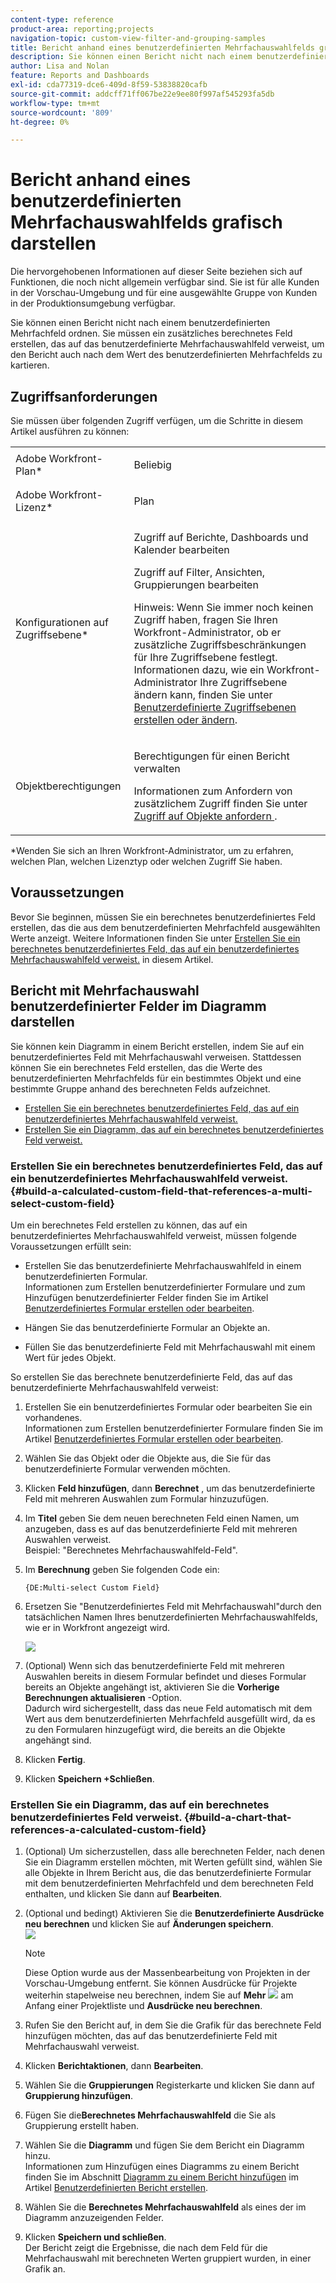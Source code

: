 ```yaml
---
content-type: reference
product-area: reporting;projects
navigation-topic: custom-view-filter-and-grouping-samples
title: Bericht anhand eines benutzerdefinierten Mehrfachauswahlfelds grafisch darstellen
description: Sie können einen Bericht nicht nach einem benutzerdefinierten Mehrfachfeld ordnen. Sie müssen ein zusätzliches berechnetes Feld erstellen, das auf das benutzerdefinierte Mehrfachauswahlfeld verweist, um den Bericht auch nach dem Wert des benutzerdefinierten Mehrfachfelds zu kartieren.
author: Lisa and Nolan
feature: Reports and Dashboards
exl-id: cda77319-dce6-409d-8f59-53838820cafb
source-git-commit: addcff71ff067be22e9ee80f997af545293fa5db
workflow-type: tm+mt
source-wordcount: '809'
ht-degree: 0%

---
```


# Bericht anhand eines benutzerdefinierten Mehrfachauswahlfelds grafisch darstellen

<span class="preview">Die hervorgehobenen Informationen auf dieser Seite beziehen sich auf Funktionen, die noch nicht allgemein verfügbar sind. Sie ist für alle Kunden in der Vorschau-Umgebung und für eine ausgewählte Gruppe von Kunden in der Produktionsumgebung verfügbar.</span>

Sie können einen Bericht nicht nach einem benutzerdefinierten Mehrfachfeld ordnen. Sie müssen ein zusätzliches berechnetes Feld erstellen, das auf das benutzerdefinierte Mehrfachauswahlfeld verweist, um den Bericht auch nach dem Wert des benutzerdefinierten Mehrfachfelds zu kartieren.

## Zugriffsanforderungen

Sie müssen über folgenden Zugriff verfügen, um die Schritte in diesem Artikel ausführen zu können:

<table style="table-layout:auto"> 
 <col> 
 <col> 
 <tbody> 
  <tr> 
   <td role="rowheader">Adobe Workfront-Plan*</td> 
   <td> <p>Beliebig</p> </td> 
  </tr> 
  <tr> 
   <td role="rowheader">Adobe Workfront-Lizenz*</td> 
   <td> <p>Plan </p> </td> 
  </tr> 
  <tr> 
   <td role="rowheader">Konfigurationen auf Zugriffsebene*</td> 
   <td> <p>Zugriff auf Berichte, Dashboards und Kalender bearbeiten</p> <p>Zugriff auf Filter, Ansichten, Gruppierungen bearbeiten</p> <p>Hinweis: Wenn Sie immer noch keinen Zugriff haben, fragen Sie Ihren Workfront-Administrator, ob er zusätzliche Zugriffsbeschränkungen für Ihre Zugriffsebene festlegt. Informationen dazu, wie ein Workfront-Administrator Ihre Zugriffsebene ändern kann, finden Sie unter <a href="../../../administration-and-setup/add-users/configure-and-grant-access/create-modify-access-levels.md" class="MCXref xref">Benutzerdefinierte Zugriffsebenen erstellen oder ändern</a>.</p> </td> 
  </tr> 
  <tr> 
   <td role="rowheader">Objektberechtigungen</td> 
   <td> <p>Berechtigungen für einen Bericht verwalten</p> <p>Informationen zum Anfordern von zusätzlichem Zugriff finden Sie unter <a href="../../../workfront-basics/grant-and-request-access-to-objects/request-access.md" class="MCXref xref">Zugriff auf Objekte anfordern </a>.</p> </td> 
  </tr> 
 </tbody> 
</table>

&#42;Wenden Sie sich an Ihren Workfront-Administrator, um zu erfahren, welchen Plan, welchen Lizenztyp oder welchen Zugriff Sie haben.

## Voraussetzungen

Bevor Sie beginnen, müssen Sie ein berechnetes benutzerdefiniertes Feld erstellen, das die aus dem benutzerdefinierten Mehrfachfeld ausgewählten Werte anzeigt. Weitere Informationen finden Sie unter [Erstellen Sie ein berechnetes benutzerdefiniertes Feld, das auf ein benutzerdefiniertes Mehrfachauswahlfeld verweist.](#build-a-calculated-custom-field-that-references-a-multi-select-custom-field) in diesem Artikel.

## Bericht mit Mehrfachauswahl benutzerdefinierter Felder im Diagramm darstellen

<!--
<p data-mc-conditions="QuicksilverOrClassic.Draft mode">(NOTE: this moved to its own article, linked in the Note above!)</p>
-->

Sie können kein Diagramm in einem Bericht erstellen, indem Sie auf ein benutzerdefiniertes Feld mit Mehrfachauswahl verweisen. Stattdessen können Sie ein berechnetes Feld erstellen, das die Werte des benutzerdefinierten Mehrfachfelds für ein bestimmtes Objekt und eine bestimmte Gruppe anhand des berechneten Felds aufzeichnet. 

* [Erstellen Sie ein berechnetes benutzerdefiniertes Feld, das auf ein benutzerdefiniertes Mehrfachauswahlfeld verweist.](#build-a-calculated-custom-field-that-references-a-multi-select-custom-field)
* [Erstellen Sie ein Diagramm, das auf ein berechnetes benutzerdefiniertes Feld verweist.](#build-a-chart-that-references-a-calculated-custom-field)

### Erstellen Sie ein berechnetes benutzerdefiniertes Feld, das auf ein benutzerdefiniertes Mehrfachauswahlfeld verweist. {#build-a-calculated-custom-field-that-references-a-multi-select-custom-field}

Um ein berechnetes Feld erstellen zu können, das auf ein benutzerdefiniertes Mehrfachauswahlfeld verweist, müssen folgende Voraussetzungen erfüllt sein:

* Erstellen Sie das benutzerdefinierte Mehrfachauswahlfeld in einem benutzerdefinierten Formular.\
   Informationen zum Erstellen benutzerdefinierter Formulare und zum Hinzufügen benutzerdefinierter Felder finden Sie im Artikel [Benutzerdefiniertes Formular erstellen oder bearbeiten](../../../administration-and-setup/customize-workfront/create-manage-custom-forms/create-or-edit-a-custom-form.md).

* Hängen Sie das benutzerdefinierte Formular an Objekte an.
* Füllen Sie das benutzerdefinierte Feld mit Mehrfachauswahl mit einem Wert für jedes Objekt.

So erstellen Sie das berechnete benutzerdefinierte Feld, das auf das benutzerdefinierte Mehrfachauswahlfeld verweist:

1. Erstellen Sie ein benutzerdefiniertes Formular oder bearbeiten Sie ein vorhandenes.\
   Informationen zum Erstellen benutzerdefinierter Formulare finden Sie im Artikel [Benutzerdefiniertes Formular erstellen oder bearbeiten](../../../administration-and-setup/customize-workfront/create-manage-custom-forms/create-or-edit-a-custom-form.md).

1. Wählen Sie das Objekt oder die Objekte aus, die Sie für das benutzerdefinierte Formular verwenden möchten.
1. Klicken **Feld hinzufügen**, dann **Berechnet** , um das benutzerdefinierte Feld mit mehreren Auswahlen zum Formular hinzuzufügen.

1. Im **Titel** geben Sie dem neuen berechneten Feld einen Namen, um anzugeben, dass es auf das benutzerdefinierte Feld mit mehreren Auswahlen verweist.\
   Beispiel: &quot;Berechnetes Mehrfachauswahlfeld-Feld&quot;.

1. Im **Berechnung** geben Sie folgenden Code ein:

   ```
   {DE:Multi-select Custom Field}
   ```

1. Ersetzen Sie &quot;Benutzerdefiniertes Feld mit Mehrfachauswahl&quot;durch den tatsächlichen Namen Ihres benutzerdefinierten Mehrfachauswahlfelds, wie er in Workfront angezeigt wird.

   ![](assets/calculated-multi-select-custom-field-nwe-350x223.png)

1. (Optional) Wenn sich das benutzerdefinierte Feld mit mehreren Auswahlen bereits in diesem Formular befindet und dieses Formular bereits an Objekte angehängt ist, aktivieren Sie die **Vorherige Berechnungen aktualisieren** -Option.\
   Dadurch wird sichergestellt, dass das neue Feld automatisch mit dem Wert aus dem benutzerdefinierten Mehrfachfeld ausgefüllt wird, da es zu den Formularen hinzugefügt wird, die bereits an die Objekte angehängt sind.

1. Klicken **Fertig**.
1. Klicken **Speichern +Schließen**.

### Erstellen Sie ein Diagramm, das auf ein berechnetes benutzerdefiniertes Feld verweist. {#build-a-chart-that-references-a-calculated-custom-field}

1. (Optional) Um sicherzustellen, dass alle berechneten Felder, nach denen Sie ein Diagramm erstellen möchten, mit Werten gefüllt sind, wählen Sie alle Objekte in Ihrem Bericht aus, die das benutzerdefinierte Formular mit dem benutzerdefinierten Mehrfachfeld und dem berechneten Feld enthalten, und klicken Sie dann auf **Bearbeiten**.
1. (Optional und bedingt) Aktivieren Sie die **Benutzerdefinierte Ausdrücke neu berechnen** und klicken Sie auf **Änderungen speichern**.\
   ![](assets/recalculate-custom-expressions-350x259.png)

   >[!NOTE]
   >
   ><span class="preview">Diese Option wurde aus der Massenbearbeitung von Projekten in der Vorschau-Umgebung entfernt.  Sie können Ausdrücke für Projekte weiterhin stapelweise neu berechnen, indem Sie auf **Mehr** ![](assets/more-icon-45x33.png) am Anfang einer Projektliste und **Ausdrücke neu berechnen**. </span>


1. Rufen Sie den Bericht auf, in dem Sie die Grafik für das berechnete Feld hinzufügen möchten, das auf das benutzerdefinierte Feld mit Mehrfachauswahl verweist.
1. Klicken **Berichtaktionen**, dann **Bearbeiten**.

1. Wählen Sie die <strong>Gruppierungen</strong> Registerkarte und klicken Sie dann auf <strong>Gruppierung hinzufügen</strong>.
1. Fügen Sie die<strong>Berechnetes Mehrfachauswahlfeld</strong> die Sie als Gruppierung erstellt haben.
1. Wählen Sie die <strong>Diagramm</strong> und fügen Sie dem Bericht ein Diagramm hinzu.<br>Informationen zum Hinzufügen eines Diagramms zu einem Bericht finden Sie im Abschnitt <a href="../../../reports-and-dashboards/reports/creating-and-managing-reports/create-custom-report.md#add-a-chart" class="MCXref xref">Diagramm zu einem Bericht hinzufügen</a> im Artikel <a href="../../../reports-and-dashboards/reports/creating-and-managing-reports/create-custom-report.md" class="MCXref xref">Benutzerdefinierten Bericht erstellen</a>.
1. Wählen Sie die <strong>Berechnetes Mehrfachauswahlfeld</strong> als eines der im Diagramm anzuzeigenden Felder.
1. Klicken <strong>Speichern und schließen</strong>.<br>Der Bericht zeigt die Ergebnisse, die nach dem Feld für die Mehrfachauswahl mit berechneten Werten gruppiert wurden, in einer Grafik an.
